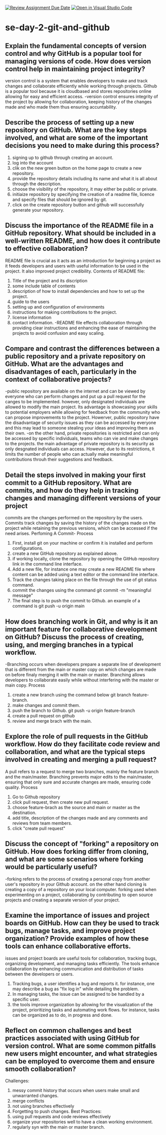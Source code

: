 [![Review Assignment Due Date](https://classroom.github.com/assets/deadline-readme-button-22041afd0340ce965d47ae6ef1cefeee28c7c493a6346c4f15d667ab976d596c.svg)](https://classroom.github.com/a/8wgCKhpZ)
[![Open in Visual Studio Code](https://classroom.github.com/assets/open-in-vscode-2e0aaae1b6195c2367325f4f02e2d04e9abb55f0b24a779b69b11b9e10269abc.svg)](https://classroom.github.com/online_ide?assignment_repo_id=18411118&assignment_repo_type=AssignmentRepo)
# se-day-2-git-and-github
## Explain the fundamental concepts of version control and why GitHub is a popular tool for managing versions of code. How does version control help in maintaining project integrity?
version control is a system that enables developers to make and track changes and collaborate efficiently while working through projects. Github is a popular tool because it is cloudbased and stores repositories online allowing for easy and efficient access.
-version control ensures integrity of the project by allowing for collaboration, keeping history of the changes made and who made them thus ensuring accuntability.

## Describe the process of setting up a new repository on GitHub. What are the key steps involved, and what are some of the important decisions you need to make during this process?
1. signing up to github through creating an account.
2. log into the account
3. clik on the new green button on the home page to create a new repository.
4. provide the repository details including its name and what it is all about through the description.
5. choose the visibility of the repository, it may either be public or private.
6. initiaize repository by specifying the creation of a readme file, licence and specify files that should be ignored by git.
7. click on the create repository button and github will successfully generate your repository.


## Discuss the importance of the README file in a GitHub repository. What should be included in a well-written README, and how does it contribute to effective collaboration?
README file is crucial as it acts as an introduction for beginning a project as it feeds developers and users with useful information to be used in the project. It also improved project credibility.
Contents of README file:
1. Title of the project and its discription
2. some include table of contents
3. description of how to install dependencies and how to set up the project.
4. guide to the users
5. setting up and configuration of environments
6. instructions for making contributions to the project.
7. license information
8. contact information.
-README file effects collaboration through providing clear instructions and enhancing the ease of maintaining the projects to avoid confusion and easy scaling.

## Compare and contrast the differences between a public repository and a private repository on GitHub. What are the advantages and disadvantages of each, particularly in the context of collaborative projects?
-public repository are available on the internet and can be viewed by everyone who can perform changes and put up a pull request for the canges to be implemented. however, only designated individuals are allowed to modify the main project. Its advantage is showcasing your skills to potential employers while allowing for feedback from the community who can propose improvements to the project. Howerver, public repository have the disadvantage of security issues as they can be accessed by everyone and this may lead to someone stealing your ideas and improving them as their own.
-on the other hand, private repositories is restricted and can only be accessed by specific individuals, teams who can vie and make changes to the projects. the main advantage of private repository is its security as only desgnated individuals can access. However, due to its restrictions, it limits the number of people who can actually make meaningful contributions throuh their suggestions and feedback.

## Detail the steps involved in making your first commit to a GitHub repository. What are commits, and how do they help in tracking changes and managing different versions of your project
commits are the changes performed on the repository by the users. Commits track changes by saving the history of the changes made on the project while retaining the previous versions, which can be accessed if the need arises.
Perfoming A Commit- Process
1. First, install git on your machine or confirm it is installed and perform configurations.
2. create a new GitHub repository as explained above.
3. if working locally, clone the repository by opening the GitHub repository link in the command line interface.
4. Add a new file, for instance one may create a new README file where content can be added using a text editor or the command line interface.
5. Track the changes taking place on the file through the use of git status command.
6. commit the changes using the command git commit -m "meaningful message"
7. The final step is to push the commit to Github. an example of a command is git push -u origin main


## How does branching work in Git, and why is it an important feature for collaborative development on GitHub? Discuss the process of creating, using, and merging branches in a typical workflow.
-Branching occurs when developers prepare a separate line of development that is different from the main or master copy on which changes are made on before finaly merging it with the main or master. Branching allows developers to collaborate easily while without interfering with the master or main copy.
Process
1. create a new branch using the command below
   git branch feature-branch.
2. make changes and commit them.
3. push the branch to Github. git push -u origin feature-branch
4. create a pull request on github
5. review and merge brach with the main.


## Explore the role of pull requests in the GitHub workflow. How do they facilitate code review and collaboration, and what are the typical steps involved in creating and merging a pull request?
A pull refers to a request to merge two branches, mainly the feature branch and the main/master. Branching prevents major edits to the main/master, ensuring that only sure and accurate changes are made, ensuring code quality.
Process
1. Go to Github repository
2. click pull request, then create new pull request.
3. choose feature-brach as the source and main or master as the destination.
4. add title, description of the changes made and any comments and reviews from team members.
5.  click "create pull request"

## Discuss the concept of "forking" a repository on GitHub. How does forking differ from cloning, and what are some scenarios where forking would be particularly useful?
-forking refers to the process of creating a personal copy from another user's repository in your Github account. on the other hand cloning is creating a copy of a repository on your local computer. forking used when experimenting on a project, collaborating by contributing to open source projects and creating a separate version of your project.
## Examine the importance of issues and project boards on GitHub. How can they be used to track bugs, manage tasks, and improve project organization? Provide examples of how these tools can enhance collaborative efforts.
issues and project boards are useful tools for collaboration, tracking bugs, organizing development, and managing tasks efficiently. The tools enhance collaboration by enhancing communication and distribution of tasks between the developers or users.
1. Tracking bugs, a user identifies a bug and reports it. for instance, one may describe a bug as "fix log in" while detailing the problem.
2. In managing tasks, the issue can be assigned to be handled by a specific user.
3. the tools improve organization by allowing for the visualization of the project, prioritizing tasks and automating work flows. for instance, tasks can be organized as to do, in progress and done.

## Reflect on common challenges and best practices associated with using GitHub for version control. What are some common pitfalls new users might encounter, and what strategies can be employed to overcome them and ensure smooth collaboration?
Challenges:
1. messy commit history that occurs when users make small and unwarranted changes.
2. merge conflicts
3. not using branches effectively
4. Forgetting to push changes.
   Best Practices:
1. using pull requests and code reviews effectively
2. organize your repositories well to have a clean working environment.
3. regularly syn with the main or master branch.

